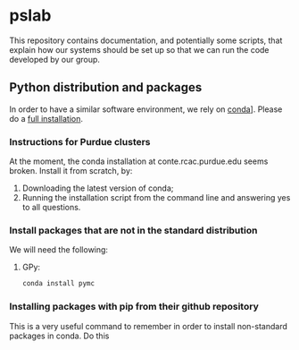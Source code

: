 # pslab

This repository contains documentation, and potentially some scripts, that
explain how our systems should be set up so that we can run the code developed
by our group.

## Python distribution and packages

In order to have a similar software environment, we rely on
[conda](http://conda.pydata.org/docs/)].
Please do a [full installation](http://conda.pydata.org/docs/install/full.html).

### Instructions for Purdue clusters
At the moment, the conda installation at conte.rcac.purdue.edu seems broken.
Install it from scratch, by:

1. Downloading the latest version of conda;
2. Running the installation script from the command line and answering yes
   to all questions.

### Install packages that are not in the standard distribution
We will need the following:

1. GPy:

   ```bash
   conda install pymc 
   ```
    

### Installing packages with pip from their github repository
This is a very useful command to remember in order to install non-standard 
packages in conda.
Do this
